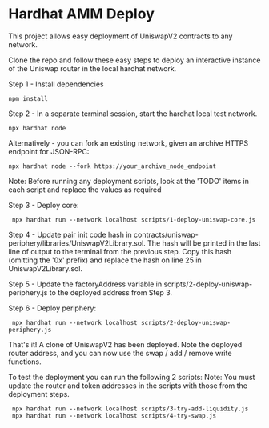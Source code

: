 # Hardhat AMM Deploy

This project allows easy deployment of UniswapV2 contracts to any network.

Clone the repo and follow these easy steps to deploy an interactive instance of the Uniswap router in the local hardhat network.

Step 1 - Install dependencies
```
npm install
```

Step 2 - In a separate terminal session, start the hardhat local test network.
```
npx hardhat node
```

Alternatively - you can fork an existing network, given an archive HTTPS endpoint for JSON-RPC:
```
npx hardhat node --fork https://your_archive_node_endpoint
```

Note: Before running any deployment scripts, look at the 'TODO' items in each script and replace the values as required

Step 3 - Deploy core:
```
 npx hardhat run --network localhost scripts/1-deploy-uniswap-core.js
```

Step 4 - Update pair init code hash in contracts/uniswap-periphery/libraries/UniswapV2Library.sol.  The hash will be printed in the last line of output to the terminal from the previous step.  Copy this hash (omitting the '0x' prefix) and replace the hash on line 25 in UniswapV2Library.sol.

Step 5 - Update the factoryAddress variable in scripts/2-deploy-uniswap-periphery.js to the deployed address from Step 3.

Step 6 - Deploy periphery:
```
 npx hardhat run --network localhost scripts/2-deploy-uniswap-periphery.js
```

That's it! A clone of UniswapV2 has been deployed.  Note the deployed router address, and you can now use the swap / add / remove write functions.

To test the deployment you can run the following 2 scripts:
Note: You must update the router and token addresses in the scripts with those from the deployment steps.

```
 npx hardhat run --network localhost scripts/3-try-add-liquidity.js
 npx hardhat run --network localhost scripts/4-try-swap.js
```


